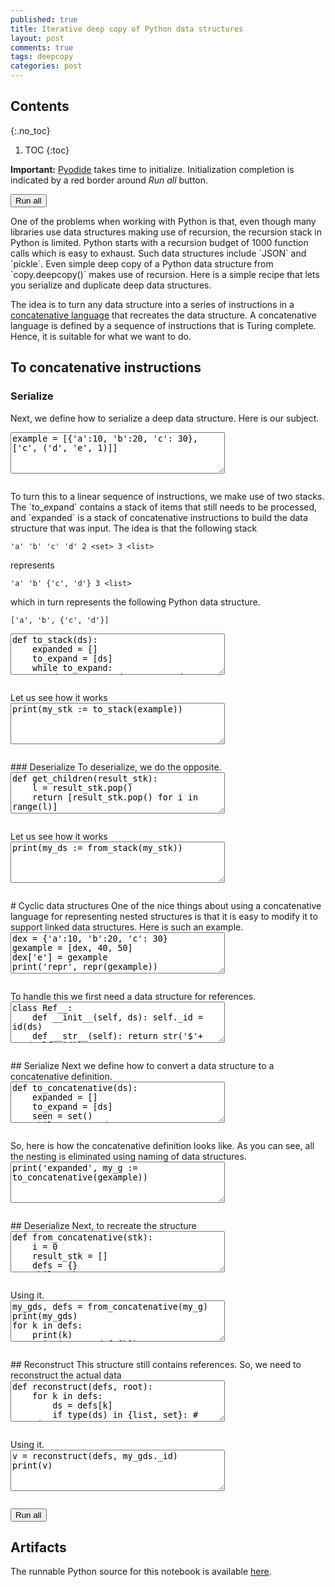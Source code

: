 ```yaml
---
published: true
title: Iterative deep copy of Python data structures
layout: post
comments: true
tags: deepcopy
categories: post
---
```


## Contents
{:.no_toc}

1. TOC
{:toc}

<script src="/resources/js/graphviz/index.min.js"></script>
<script>
// From https://github.com/hpcc-systems/hpcc-js-wasm
// Hosted for teaching.
var hpccWasm = window["@hpcc-js/wasm"];
function display_dot(dot_txt, div) {
    hpccWasm.graphviz.layout(dot_txt, "svg", "dot").then(svg => {
        div.innerHTML = svg;
    });
}
window.display_dot = display_dot
// from js import display_dot
</script>

<script src="/resources/pyodide/full/3.9/pyodide.js"></script>
<link rel="stylesheet" type="text/css" media="all" href="/resources/skulpt/css/codemirror.css">
<link rel="stylesheet" type="text/css" media="all" href="/resources/skulpt/css/solarized.css">
<link rel="stylesheet" type="text/css" media="all" href="/resources/skulpt/css/env/editor.css">

<script src="/resources/skulpt/js/codemirrorepl.js" type="text/javascript"></script>
<script src="/resources/skulpt/js/python.js" type="text/javascript"></script>
<script src="/resources/pyodide/js/env/editor.js" type="text/javascript"></script>

**Important:** [Pyodide](https://pyodide.readthedocs.io/en/latest/) takes time to initialize.
Initialization completion is indicated by a red border around *Run all* button.
<form name='python_run_form'>
<button type="button" name="python_run_all">Run all</button>
</form>
One of the problems when working with Python is that, even though many
libraries use data structures making use of recursion, the recursion stack in
Python is limited. Python starts with a recursion budget of 1000 function
calls which is easy to exhaust. Such data structures include
`JSON` and `pickle`. Even simple deep copy of a Python data structure from
`copy.deepcopy()` makes use of recursion. Here is a simple recipe that lets
you serialize and duplicate deep data structures.

The idea is to turn any data structure into a series of instructions in a
[concatenative language](https://en.wikipedia.org/wiki/Concatenative_programming_language)
that recreates the data structure. A concatenative language is defined by a
sequence of instructions that is Turing complete. Hence, it is suitable for
what we want to do.
## To concatenative instructions
### Serialize
Next, we define how to serialize a deep data structure.  Here is our subject.

<!--
############
example = [{'a':10, 'b':20, 'c': 30}, ['c', ('d', 'e', 1)]]

############
-->
<form name='python_run_form'>
<textarea cols="40" rows="4" name='python_edit'>
example = [{&#x27;a&#x27;:10, &#x27;b&#x27;:20, &#x27;c&#x27;: 30}, [&#x27;c&#x27;, (&#x27;d&#x27;, &#x27;e&#x27;, 1)]]
</textarea><br />
<pre class='Output' name='python_output'></pre>
<div name='python_canvas'></div>
</form>
To turn this to a linear sequence of instructions, we make use of two stacks.
The `to_expand` contains a stack of items that still needs to be processed,
and `expanded` is a stack of concatenative instructions to build the data
structure that was input. The idea is that the following stack

```
'a' 'b' 'c' 'd' 2 <set> 3 <list>
```
represents
```
'a' 'b' {'c', 'd'} 3 <list>
```
which in turn represents the following Python data structure.
```
['a', 'b', {'c', 'd'}]
```

<!--
############
def to_stack(ds):
    expanded = []
    to_expand = [ds]
    while to_expand:
        ds, *to_expand = to_expand
        if type(ds) in {list, set, tuple}:
            expanded.append(type(ds))
            expanded.append(len(ds))
            to_expand = list(ds) + to_expand
        elif type(ds) in {dict}:
            expanded.append(type(ds))
            expanded.append(len(ds))
            to_expand = list(ds.items()) + to_expand
        else:
            expanded.append(ds)
    return list(reversed(expanded))

############
-->
<form name='python_run_form'>
<textarea cols="40" rows="4" name='python_edit'>
def to_stack(ds):
    expanded = []
    to_expand = [ds]
    while to_expand:
        ds, *to_expand = to_expand
        if type(ds) in {list, set, tuple}:
            expanded.append(type(ds))
            expanded.append(len(ds))
            to_expand = list(ds) + to_expand
        elif type(ds) in {dict}:
            expanded.append(type(ds))
            expanded.append(len(ds))
            to_expand = list(ds.items()) + to_expand
        else:
            expanded.append(ds)
    return list(reversed(expanded))
</textarea><br />
<pre class='Output' name='python_output'></pre>
<div name='python_canvas'></div>
</form>
Let us see how it works

<!--
############
print(my_stk := to_stack(example))

############
-->
<form name='python_run_form'>
<textarea cols="40" rows="4" name='python_edit'>
print(my_stk := to_stack(example))
</textarea><br />
<pre class='Output' name='python_output'></pre>
<div name='python_canvas'></div>
</form>
### Deserialize
To deserialize, we do the opposite.

<!--
############
def get_children(result_stk):
    l = result_stk.pop()
    return [result_stk.pop() for i in range(l)]

def from_stack(stk):
    i = 0
    result_stk = []
    while stk:
        item, *stk = stk
        if item == list:
            ds = get_children(result_stk)
            result_stk.append(ds)
        elif item == set:
            ds = get_children(result_stk)
            result_stk.append(set(ds))
        elif item == tuple:
            ds = get_children(result_stk)
            result_stk.append(tuple(ds))
        elif item == dict:
            ds = get_children(result_stk)
            result_stk.append({i[0]:i[1]for i in ds})
        else:
            result_stk.append(item)
    return result_stk[0]

############
-->
<form name='python_run_form'>
<textarea cols="40" rows="4" name='python_edit'>
def get_children(result_stk):
    l = result_stk.pop()
    return [result_stk.pop() for i in range(l)]

def from_stack(stk):
    i = 0
    result_stk = []
    while stk:
        item, *stk = stk
        if item == list:
            ds = get_children(result_stk)
            result_stk.append(ds)
        elif item == set:
            ds = get_children(result_stk)
            result_stk.append(set(ds))
        elif item == tuple:
            ds = get_children(result_stk)
            result_stk.append(tuple(ds))
        elif item == dict:
            ds = get_children(result_stk)
            result_stk.append({i[0]:i[1]for i in ds})
        else:
            result_stk.append(item)
    return result_stk[0]
</textarea><br />
<pre class='Output' name='python_output'></pre>
<div name='python_canvas'></div>
</form>
Let us see how it works

<!--
############
print(my_ds := from_stack(my_stk))

############
-->
<form name='python_run_form'>
<textarea cols="40" rows="4" name='python_edit'>
print(my_ds := from_stack(my_stk))
</textarea><br />
<pre class='Output' name='python_output'></pre>
<div name='python_canvas'></div>
</form>
# Cyclic data structures
One of the nice things about using a concatenative language for
representing nested structures is that it is easy to modify it to support
linked data structures. Here is such an example.

<!--
############
dex = {'a':10, 'b':20, 'c': 30}
gexample = [dex, 40, 50]
dex['e'] = gexample
print('repr', repr(gexample))


############
-->
<form name='python_run_form'>
<textarea cols="40" rows="4" name='python_edit'>
dex = {&#x27;a&#x27;:10, &#x27;b&#x27;:20, &#x27;c&#x27;: 30}
gexample = [dex, 40, 50]
dex[&#x27;e&#x27;] = gexample
print(&#x27;repr&#x27;, repr(gexample))
</textarea><br />
<pre class='Output' name='python_output'></pre>
<div name='python_canvas'></div>
</form>
To handle this we first need a data structure for references.

<!--
############
class Ref__:
    def __init__(self, ds): self._id = id(ds)
    def __str__(self): return str('$'+ str(self._id))
    def __repr__(self): return str('$'+str(self._id))

############
-->
<form name='python_run_form'>
<textarea cols="40" rows="4" name='python_edit'>
class Ref__:
    def __init__(self, ds): self._id = id(ds)
    def __str__(self): return str(&#x27;$&#x27;+ str(self._id))
    def __repr__(self): return str(&#x27;$&#x27;+str(self._id))
</textarea><br />
<pre class='Output' name='python_output'></pre>
<div name='python_canvas'></div>
</form>
## Serialize
Next we define how to convert a data structure to a concatenative definition.

<!--
############
def to_concatenative(ds):
    expanded = []
    to_expand = [ds]
    seen = set()
    while to_expand:
        ds, *to_expand = to_expand
        if id(ds) in seen:
            expanded.append(Ref__(ds))
        elif type(ds) in {list, set, tuple}:
            expanded.append(Ref__(ds))
            expanded.append('def')
            expanded.append(Ref__(ds))
            expanded.append(type(ds))
            expanded.append(len(ds))
            to_expand = list(ds) + to_expand
            seen.add(id(ds))
        elif type(ds) in {tuple}:
            assert False, 'tuples not supported'
        elif type(ds) in {dict}:
            expanded.append(Ref__(ds))
            expanded.append('def')
            expanded.append(Ref__(ds))
            expanded.append(type(ds))
            expanded.append(len(ds))
            seen.add(id(ds))
            to_expand = [[i,j] for i,j in ds.items()] + to_expand
        elif hasattr(ds, '__dict__'):
            expanded.append(Ref__(ds))
            expanded.append('def')
            expanded.append(Ref__(ds))
            expanded.append(type(ds))
            # to_expand = children(ds) + to_expand <- we stop at any custom
            seen.add(id(ds))
        else:
            expanded.append(Ref__(ds))
            expanded.append('def')
            expanded.append(Ref__(ds))
            expanded.append(type(ds))
            expanded.append(ds)
            seen.add(id(ds))
    return list(reversed(expanded))

############
-->
<form name='python_run_form'>
<textarea cols="40" rows="4" name='python_edit'>
def to_concatenative(ds):
    expanded = []
    to_expand = [ds]
    seen = set()
    while to_expand:
        ds, *to_expand = to_expand
        if id(ds) in seen:
            expanded.append(Ref__(ds))
        elif type(ds) in {list, set, tuple}:
            expanded.append(Ref__(ds))
            expanded.append(&#x27;def&#x27;)
            expanded.append(Ref__(ds))
            expanded.append(type(ds))
            expanded.append(len(ds))
            to_expand = list(ds) + to_expand
            seen.add(id(ds))
        elif type(ds) in {tuple}:
            assert False, &#x27;tuples not supported&#x27;
        elif type(ds) in {dict}:
            expanded.append(Ref__(ds))
            expanded.append(&#x27;def&#x27;)
            expanded.append(Ref__(ds))
            expanded.append(type(ds))
            expanded.append(len(ds))
            seen.add(id(ds))
            to_expand = [[i,j] for i,j in ds.items()] + to_expand
        elif hasattr(ds, &#x27;__dict__&#x27;):
            expanded.append(Ref__(ds))
            expanded.append(&#x27;def&#x27;)
            expanded.append(Ref__(ds))
            expanded.append(type(ds))
            # to_expand = children(ds) + to_expand &lt;- we stop at any custom
            seen.add(id(ds))
        else:
            expanded.append(Ref__(ds))
            expanded.append(&#x27;def&#x27;)
            expanded.append(Ref__(ds))
            expanded.append(type(ds))
            expanded.append(ds)
            seen.add(id(ds))
    return list(reversed(expanded))
</textarea><br />
<pre class='Output' name='python_output'></pre>
<div name='python_canvas'></div>
</form>
 So, here is how the concatenative definition looks like. As you can see,
all the nesting is eliminated using naming of data structures.

<!--
############
print('expanded', my_g := to_concatenative(gexample))

############
-->
<form name='python_run_form'>
<textarea cols="40" rows="4" name='python_edit'>
print(&#x27;expanded&#x27;, my_g := to_concatenative(gexample))
</textarea><br />
<pre class='Output' name='python_output'></pre>
<div name='python_canvas'></div>
</form>
## Deserialize
Next, to recreate the structure

<!--
############
def from_concatenative(stk):
    i = 0
    result_stk = []
    defs = {}
    while stk:
        item, *stk = stk
        if item == 'def':
            iid = result_stk.pop()._id
            kind = result_stk.pop()
            if kind == list:
                ds = get_children(result_stk)
                defs[iid] = list(ds)
            elif kind == set:
                ds = get_children(result_stk)
                defs[iid] = set(ds)
            elif kind == tuple:
                ds = get_children(result_stk)
                assert False, 'tuples not supported'
            elif kind == dict:
                ds = get_children(result_stk)
                defs[iid] = {i:None for i in ds}
            else:
                ds = result_stk.pop()
                defs[iid] = ds
        else:
            result_stk.append(item)
    assert len(result_stk) == 1
    return result_stk[0], defs

############
-->
<form name='python_run_form'>
<textarea cols="40" rows="4" name='python_edit'>
def from_concatenative(stk):
    i = 0
    result_stk = []
    defs = {}
    while stk:
        item, *stk = stk
        if item == &#x27;def&#x27;:
            iid = result_stk.pop()._id
            kind = result_stk.pop()
            if kind == list:
                ds = get_children(result_stk)
                defs[iid] = list(ds)
            elif kind == set:
                ds = get_children(result_stk)
                defs[iid] = set(ds)
            elif kind == tuple:
                ds = get_children(result_stk)
                assert False, &#x27;tuples not supported&#x27;
            elif kind == dict:
                ds = get_children(result_stk)
                defs[iid] = {i:None for i in ds}
            else:
                ds = result_stk.pop()
                defs[iid] = ds
        else:
            result_stk.append(item)
    assert len(result_stk) == 1
    return result_stk[0], defs
</textarea><br />
<pre class='Output' name='python_output'></pre>
<div name='python_canvas'></div>
</form>
Using it.

<!--
############
my_gds, defs = from_concatenative(my_g)
print(my_gds)
for k in defs:
    print(k)
    print("   ", defs[k])

############
-->
<form name='python_run_form'>
<textarea cols="40" rows="4" name='python_edit'>
my_gds, defs = from_concatenative(my_g)
print(my_gds)
for k in defs:
    print(k)
    print(&quot;   &quot;, defs[k])
</textarea><br />
<pre class='Output' name='python_output'></pre>
<div name='python_canvas'></div>
</form>
## Reconstruct
This structure still contains references. So, we need to reconstruct the
actual data

<!--
############
def reconstruct(defs, root):
    for k in defs:
        ds = defs[k]
        if type(ds) in {list, set}: # container
            for i,kx in enumerate(ds):
                if type(kx) == Ref__: # Ref
                    ds[i] = defs[kx._id]
                else:
                    ds[i] = kx

        elif type(ds) in {dict}: # container
            keys = list(ds.keys())
            ds.clear()
            for i,kx in enumerate(keys):
                if type(kx) == Ref__: # Ref
                    k,v = defs[kx._id]
                    if type(v) == Ref__:
                        ds[k] = defs[v._id]
                    else:
                        ds[k] = v
                else:
                    assert False
                    ds[kx] = kx
        else:
            #ds = defs[k][1]
            ds = ds
            pass
    return defs[root]

############
-->
<form name='python_run_form'>
<textarea cols="40" rows="4" name='python_edit'>
def reconstruct(defs, root):
    for k in defs:
        ds = defs[k]
        if type(ds) in {list, set}: # container
            for i,kx in enumerate(ds):
                if type(kx) == Ref__: # Ref
                    ds[i] = defs[kx._id]
                else:
                    ds[i] = kx

        elif type(ds) in {dict}: # container
            keys = list(ds.keys())
            ds.clear()
            for i,kx in enumerate(keys):
                if type(kx) == Ref__: # Ref
                    k,v = defs[kx._id]
                    if type(v) == Ref__:
                        ds[k] = defs[v._id]
                    else:
                        ds[k] = v
                else:
                    assert False
                    ds[kx] = kx
        else:
            #ds = defs[k][1]
            ds = ds
            pass
    return defs[root]
</textarea><br />
<pre class='Output' name='python_output'></pre>
<div name='python_canvas'></div>
</form>
Using it.

<!--
############
v = reconstruct(defs, my_gds._id)
print(v)
############
-->
<form name='python_run_form'>
<textarea cols="40" rows="4" name='python_edit'>
v = reconstruct(defs, my_gds._id)
print(v)
</textarea><br />
<pre class='Output' name='python_output'></pre>
<div name='python_canvas'></div>
</form>

<form name='python_run_form'>
<button type="button" name="python_run_all">Run all</button>
</form>

## Artifacts

The runnable Python source for this notebook is available [here](https://github.com/rahulgopinath/rahulgopinath.github.io/blob/master/notebooks/2022-04-17-python-iterative-copy.py).


